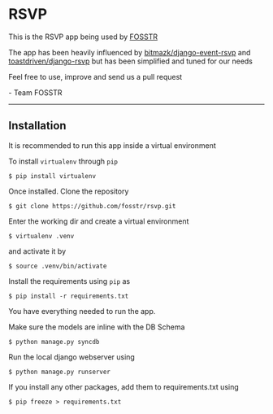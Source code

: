 # RSVP

This is the RSVP app being used by [FOSSTR](http://fosstr.org/)

The app has been heavily influenced by [bitmazk/django-event-rsvp](https://github.com/bitmazk/django-event-rsvp) and [toastdriven/django-rsvp](https://github.com/toastdriven/django-rsvp) but has been simplified and tuned for our needs

Feel free to use, improve and send us a pull request

\- Team FOSSTR

-------------
Installation
-------------

It is recommended to run this app inside a virtual environment

To install `virtualenv` through `pip`

`$ pip install virtualenv`


Once installed. Clone the repository

`$ git clone https://github.com/fosstr/rsvp.git`

Enter the working dir and create a virtual environment

`$ virtualenv .venv`

and activate it by

`$ source .venv/bin/activate`

Install the requirements using `pip` as 

`$ pip install -r requirements.txt`

You have everything needed to run the app.

Make sure the models are inline with the DB Schema

`$ python manage.py syncdb`

Run the local django webserver using 

`$ python manage.py runserver`

If you install any other packages, add them to requirements.txt using 

`$ pip freeze > requirements.txt`

